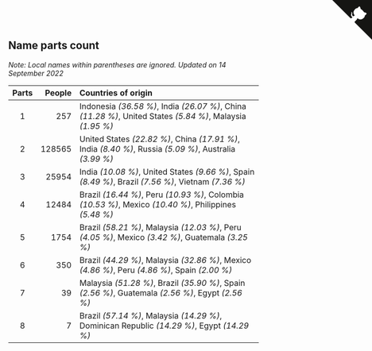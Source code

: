 ## Name parts count

*Note: Local names within parentheses are ignored.*
*Updated on 14 September 2022*

| Parts | People | Countries of origin |
| :--: | ---: | :--- |
| 1 | 257 | Indonesia *(36.58 %)*, India *(26.07 %)*, China *(11.28 %)*, United States *(5.84 %)*, Malaysia *(1.95 %)* |
| 2 | 128565 | United States *(22.82 %)*, China *(17.91 %)*, India *(8.40 %)*, Russia *(5.09 %)*, Australia *(3.99 %)* |
| 3 | 25954 | India *(10.08 %)*, United States *(9.66 %)*, Spain *(8.49 %)*, Brazil *(7.56 %)*, Vietnam *(7.36 %)* |
| 4 | 12484 | Brazil *(16.44 %)*, Peru *(10.93 %)*, Colombia *(10.53 %)*, Mexico *(10.40 %)*, Philippines *(5.48 %)* |
| 5 | 1754 | Brazil *(58.21 %)*, Malaysia *(12.03 %)*, Peru *(4.05 %)*, Mexico *(3.42 %)*, Guatemala *(3.25 %)* |
| 6 | 350 | Brazil *(44.29 %)*, Malaysia *(32.86 %)*, Mexico *(4.86 %)*, Peru *(4.86 %)*, Spain *(2.00 %)* |
| 7 | 39 | Malaysia *(51.28 %)*, Brazil *(35.90 %)*, Spain *(2.56 %)*, Guatemala *(2.56 %)*, Egypt *(2.56 %)* |
| 8 | 7 | Brazil *(57.14 %)*, Malaysia *(14.29 %)*, Dominican Republic *(14.29 %)*, Egypt *(14.29 %)* |


<a href="https://github.com/jonatanklosko/wca_statistics" class="github-corner" aria-label="View source on Github"><svg width="80" height="80" viewBox="0 0 250 250" style="fill:#151513; color:#fff; position: absolute; top: 0; border: 0; right: 0;" aria-hidden="true"><path d="M0,0 L115,115 L130,115 L142,142 L250,250 L250,0 Z"></path><path d="M128.3,109.0 C113.8,99.7 119.0,89.6 119.0,89.6 C122.0,82.7 120.5,78.6 120.5,78.6 C119.2,72.0 123.4,76.3 123.4,76.3 C127.3,80.9 125.5,87.3 125.5,87.3 C122.9,97.6 130.6,101.9 134.4,103.2" fill="currentColor" style="transform-origin: 130px 106px;" class="octo-arm"></path><path d="M115.0,115.0 C114.9,115.1 118.7,116.5 119.8,115.4 L133.7,101.6 C136.9,99.2 139.9,98.4 142.2,98.6 C133.8,88.0 127.5,74.4 143.8,58.0 C148.5,53.4 154.0,51.2 159.7,51.0 C160.3,49.4 163.2,43.6 171.4,40.1 C171.4,40.1 176.1,42.5 178.8,56.2 C183.1,58.6 187.2,61.8 190.9,65.4 C194.5,69.0 197.7,73.2 200.1,77.6 C213.8,80.2 216.3,84.9 216.3,84.9 C212.7,93.1 206.9,96.0 205.4,96.6 C205.1,102.4 203.0,107.8 198.3,112.5 C181.9,128.9 168.3,122.5 157.7,114.1 C157.9,116.9 156.7,120.9 152.7,124.9 L141.0,136.5 C139.8,137.7 141.6,141.9 141.8,141.8 Z" fill="currentColor" class="octo-body"></path></svg></a><style>.github-corner:hover .octo-arm{animation:octocat-wave 560ms ease-in-out}@keyframes octocat-wave{0%,100%{transform:rotate(0)}20%,60%{transform:rotate(-25deg)}40%,80%{transform:rotate(10deg)}}@media (max-width:500px){.github-corner:hover .octo-arm{animation:none}.github-corner .octo-arm{animation:octocat-wave 560ms ease-in-out}}</style>
